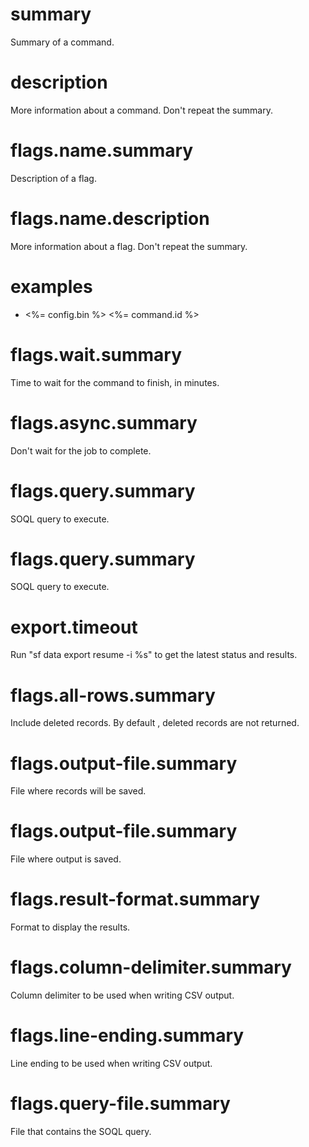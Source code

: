 # summary

Summary of a command.

# description

More information about a command. Don't repeat the summary.

# flags.name.summary

Description of a flag.

# flags.name.description

More information about a flag. Don't repeat the summary.

# examples

- <%= config.bin %> <%= command.id %>

# flags.wait.summary

Time to wait for the command to finish, in minutes.

# flags.async.summary

Don't wait for the job to complete.

# flags.query.summary

SOQL query to execute.

# flags.query.summary

SOQL query to execute.

# export.timeout

Run "sf data export resume -i %s" to get the latest status and results.

# flags.all-rows.summary

Include deleted records. By default , deleted records are not returned.

# flags.output-file.summary

File where records will be saved.

# flags.output-file.summary

File where output is saved.

# flags.result-format.summary

Format to display the results.

# flags.column-delimiter.summary

Column delimiter to be used when writing CSV output.

# flags.line-ending.summary

Line ending to be used when writing CSV output.

# flags.query-file.summary

File that contains the SOQL query.
